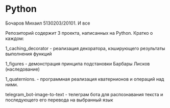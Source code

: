 # Python
Бочаров Михаил 5130203/20101. И все

Репозиторий содержит 3 проекта, написанных на Python. Кратко о каждом:

1_caching_decorator - реализация декоратора, кэширующего результаты выполнения функций

1_figures - демонстрация принципа подстановки Барбары Лисков (наследование)

1_quaternions. - программная реализация кватернионов и операций над ними.

telegram_bot-image-to-text - телеграм бота для распознавания текста и последующего его перевода на выбранный язык